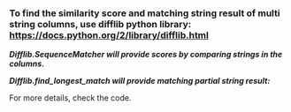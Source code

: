 ### To find the similarity score and matching string result of multi string columns, use difflib python library: https://docs.python.org/2/library/difflib.html

***Difflib.SequenceMatcher will provide scores by comparing strings in the columns.***

***Difflib.find_longest_match will provide matching partial string result:***

For more details, check the code.
